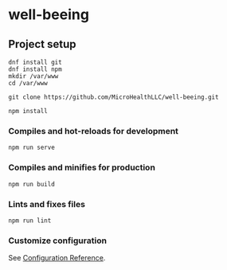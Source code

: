 # well-beeing

## Project setup

```
dnf install git
dnf install npm
mkdir /var/www
cd /var/www

git clone https://github.com/MicroHealthLLC/well-beeing.git

npm install
```

### Compiles and hot-reloads for development
```
npm run serve
```

### Compiles and minifies for production
```
npm run build
```

### Lints and fixes files
```
npm run lint
```

### Customize configuration
See [Configuration Reference](https://cli.vuejs.org/config/).
